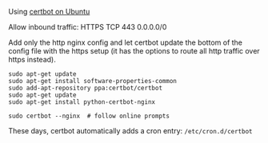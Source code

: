 Using [certbot on Ubuntu](https://certbot.eff.org/#ubuntuxenial-nginx)

Allow inbound traffic: HTTPS TCP 443 0.0.0.0/0

Add only the http nginx config and let certbot update the bottom of the config file with the https setup (it has the options to route all http traffic over https instead).

    sudo apt-get update
    sudo apt-get install software-properties-common
    sudo add-apt-repository ppa:certbot/certbot
    sudo apt-get update
    sudo apt-get install python-certbot-nginx 

    sudo certbot --nginx  # follow online prompts

These days, certbot automatically adds a cron entry: `/etc/cron.d/certbot`

